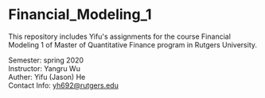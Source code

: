 # Financial_Modeling_1
This repository includes Yifu's assignments for the course Financial Modeling 1 of Master of Quantitative Finance program in Rutgers University.

Semester: spring 2020<br/>
Instructor: Yangru Wu<br/>
Auther: Yifu (Jason) He<br/>
Contact Info: yh692@rutgers.edu<br/>
